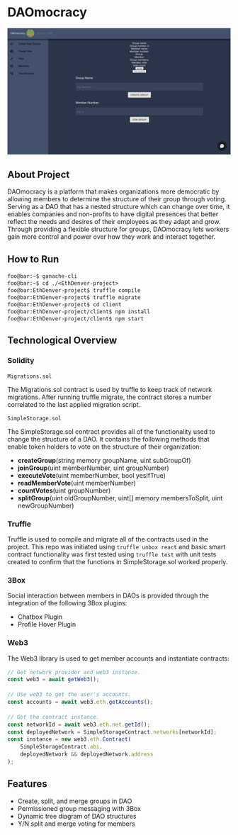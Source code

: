 # DAOmocracy
![alt text](https://github.com/JerryFireman/EthDenver-project/blob/master/daomocracy.png)
## About Project
DAOmocracy is a platform that makes organizations more democratic by allowing members to determine the structure of their group through voting. Serving as a DAO that has a nested structure which can change over time, it enables companies and non-profits to have digital presences that better reflect the needs and desires of their employees as they adapt and grow. Through providing a flexible structure for groups, DAOmocracy lets workers gain more control and power over how they work and interact together.

## How to Run
```console
foo@bar:~$ ganache-cli
foo@bar:~$ cd ./<EthDenver-project>
foo@bar:EthDenver-project$ truffle compile
foo@bar:EthDenver-project$ truffle migrate
foo@bar:EthDenver-project$ cd client
foo@bar:EthDenver-project/client$ npm install
foo@bar:EthDenver-project/client$ npm start
```

## Technological Overview
### Solidity
```
Migrations.sol
```
The Migrations.sol contract is used by truffle to keep track of network migrations. After running truffle migrate, the contract stores a number correlated to the last applied migration script. 
```
SimpleStorage.sol
```
The SimpleStorage.sol contract provides all of the functionality used to change the structure of a DAO. It contains the following methods that enable token holders to vote on the structure of their organization:
* **createGroup**(string memory groupName, uint subGroupOf)
* **joinGroup**(uint memberNumber, uint groupNumber)
* **executeVote**(uint memberNumber, bool yesIfTrue)
* **readMemberVote**(uint memberNumber)
* **countVotes**(uint groupNumber)
* **splitGroup**(uint oldGroupNumber, uint[] memory membersToSplit, uint newGroupNumber)
### Truffle
Truffle is used to compile and migrate all of the contracts used in the project. This repo was initiated using ```truffle unbox react``` and basic smart contract functionality was first tested using ```truffle test``` with unit tests created to confirm that the functions in SimpleStorage.sol worked properly.
### 3Box
Social interaction between members in DAOs is provided through the integration of the following 3Box plugins:
* Chatbox Plugin
* Profile Hover Plugin
### Web3
The Web3 library is used to get member accounts and instantiate contracts:
```javascript
// Get network provider and web3 instance.
const web3 = await getWeb3();

// Use web3 to get the user's accounts.
const accounts = await web3.eth.getAccounts();

// Get the contract instance.
const networkId = await web3.eth.net.getId();
const deployedNetwork = SimpleStorageContract.networks[networkId];
const instance = new web3.eth.Contract(
	SimpleStorageContract.abi,
	deployedNetwork && deployedNetwork.address
);
```
## Features
* Create, split, and merge groups in DAO
* Permissioned group messaging with 3Box
* Dynamic tree diagram of DAO structures
* Y/N split and merge voting for members
